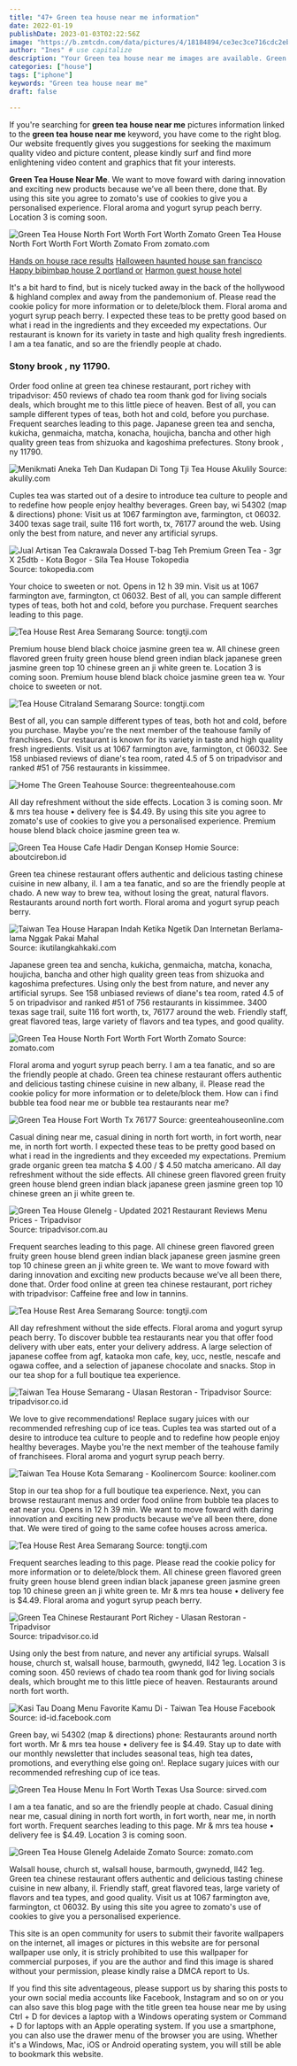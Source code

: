 ```yaml
---
title: "47+ Green tea house near me information"
date: 2022-01-19
publishDate: 2023-01-03T02:22:56Z
image: "https://b.zmtcdn.com/data/pictures/4/18184894/ce3ec3ce716cdc2eb5b10809c61b3e62_featured_v2.jpg?fit=around|771.75:416.25&amp;crop=771.75:416.25;*,*"
author: "Ines" # use capitalize
description: "Your Green tea house near me images are available. Green tea house near me are a topic that is being searched for and liked by netizens today. You can Get the Green tea house near me files here. Get all royalty-free vectors."
categories: ["house"]
tags: ["iphone"]
keywords: "Green tea house near me"
draft: false

---
```


If you're searching for **green tea house near me** pictures information linked to the **green tea house near me** keyword, you have come to the right  blog.  Our website frequently  gives you  suggestions  for seeking  the maximum  quality video and picture  content, please kindly surf and find more enlightening video content and graphics  that fit your interests.

**Green Tea House Near Me**. We want to move foward with daring innovation and exciting new products because we’ve all been there, done that. By using this site you agree to zomato&#039;s use of cookies to give you a personalised experience. Floral aroma and yogurt syrup peach berry. Location 3 is coming soon.

![Green Tea House North Fort Worth Fort Worth Zomato](https://b.zmtcdn.com/data/menus/530/16954530/311d1ae5dec6f6f3e4d890bd6048697a.jpg?fit=around%7C200%3A200&amp;crop=200%3A200%3B%2A%2C%2A "Green Tea House North Fort Worth Fort Worth Zomato")
Green Tea House North Fort Worth Fort Worth Zomato From zomato.com

[Hands on house race results](/hands-on-house-race-results/)
[Halloween haunted house san francisco](/halloween-haunted-house-san-francisco/)
[Happy bibimbap house 2 portland or](/happy-bibimbap-house-2-portland-or/)
[Harmon guest house hotel](/harmon-guest-house-hotel/)

It&#039;s a bit hard to find, but is nicely tucked away in the back of the hollywood &amp; highland complex and away from the pandemonium of. Please read the cookie policy for more information or to delete/block them. Floral aroma and yogurt syrup peach berry. I expected these teas to be pretty good based on what i read in the ingredients and they exceeded my expectations. Our restaurant is known for its variety in taste and high quality fresh ingredients. I am a tea fanatic, and so are the friendly people at chado.

### Stony brook , ny 11790.

Order food online at green tea chinese restaurant, port richey with tripadvisor: 450 reviews of chado tea room thank god for living socials deals, which brought me to this little piece of heaven. Best of all, you can sample different types of teas, both hot and cold, before you purchase. Frequent searches leading to this page. Japanese green tea and sencha, kukicha, genmaicha, matcha, konacha, houjicha, bancha and other high quality green teas from shizuoka and kagoshima prefectures. Stony brook , ny 11790.


![Menikmati Aneka Teh Dan Kudapan Di Tong Tji Tea House Akulily](https://www.akulily.com/wp-content/uploads/2018/04/tongji-5.jpg "Menikmati Aneka Teh Dan Kudapan Di Tong Tji Tea House Akulily")
Source: akulily.com

Cuples tea was started out of a desire to introduce tea culture to people and to redefine how people enjoy healthy beverages. Green bay, wi 54302 (map &amp; directions) phone: Visit us at 1067 farmington ave, farmington, ct 06032. 3400 texas sage trail, suite 116 fort worth, tx, 76177 around the web. Using only the best from nature, and never any artificial syrups.

![Jual Artisan Tea Cakrawala Dossed T-bag Teh Premium Green Tea - 3gr X 25dtb - Kota Bogor - Sila Tea House Tokopedia](https://images.tokopedia.net/img/cache/500-square/VqbcmM/2021/6/30/22200f2f-0541-420a-a55c-54fa7ef43821.jpg "Jual Artisan Tea Cakrawala Dossed T-bag Teh Premium Green Tea - 3gr X 25dtb - Kota Bogor - Sila Tea House Tokopedia")
Source: tokopedia.com

Your choice to sweeten or not. Opens in 12 h 39 min. Visit us at 1067 farmington ave, farmington, ct 06032. Best of all, you can sample different types of teas, both hot and cold, before you purchase. Frequent searches leading to this page.

![Tea House Rest Area Semarang](https://www.tongtji.com/image/cache/catalog/Menu%20Book/Semarang%20Old/Hal%205-2378x1681.jpg "Tea House Rest Area Semarang")
Source: tongtji.com

Premium house blend black choice jasmine green tea w. All chinese green flavored green fruity green house blend green indian black japanese green jasmine green top 10 chinese green an ji white green te. Location 3 is coming soon. Premium house blend black choice jasmine green tea w. Your choice to sweeten or not.

![Tea House Citraland Semarang](https://www.tongtji.com/image/cache/catalog/Menu%20Book/Semarang%20Old/Hal%208-2378x1681.jpg "Tea House Citraland Semarang")
Source: tongtji.com

Best of all, you can sample different types of teas, both hot and cold, before you purchase. Maybe you&#039;re the next member of the teahouse family of franchisees. Our restaurant is known for its variety in taste and high quality fresh ingredients. Visit us at 1067 farmington ave, farmington, ct 06032. See 158 unbiased reviews of diane&#039;s tea room, rated 4.5 of 5 on tripadvisor and ranked #51 of 756 restaurants in kissimmee.

![Home The Green Teahouse](https://www.thegreenteahouse.com/uploads/b/75c74926ccad0c7b6371b265c18c1052b0616f962e326efe3605c0093920e383/05.21.2018_11.42.43_1589050625.jpg "Home The Green Teahouse")
Source: thegreenteahouse.com

All day refreshment without the side effects. Location 3 is coming soon. Mr &amp; mrs tea house • delivery fee is $4.49. By using this site you agree to zomato&#039;s use of cookies to give you a personalised experience. Premium house blend black choice jasmine green tea w.

![Green Tea House Cafe Hadir Dengan Konsep Homie](https://aboutcirebon.id/wp-content/uploads/2017/04/FullSizeRender-696x446.jpg "Green Tea House Cafe Hadir Dengan Konsep Homie")
Source: aboutcirebon.id

Green tea chinese restaurant offers authentic and delicious tasting chinese cuisine in new albany, il. I am a tea fanatic, and so are the friendly people at chado. A new way to brew tea, without losing the great, natural flavors. Restaurants around north fort worth. Floral aroma and yogurt syrup peach berry.

![Taiwan Tea House Harapan Indah Ketika Ngetik Dan Internetan Berlama-lama Nggak Pakai Mahal](https://4.bp.blogspot.com/-IR-Y6kEUogs/WR1ZBrCZy-I/AAAAAAAA6bc/8RcLSr42SzwVYa8eq8ahmP4WgJrrObgYQCLcB/s1600/IMG_5568%2B%25281%2529.jpg "Taiwan Tea House Harapan Indah Ketika Ngetik Dan Internetan Berlama-lama Nggak Pakai Mahal")
Source: ikutilangkahkaki.com

Japanese green tea and sencha, kukicha, genmaicha, matcha, konacha, houjicha, bancha and other high quality green teas from shizuoka and kagoshima prefectures. Using only the best from nature, and never any artificial syrups. See 158 unbiased reviews of diane&#039;s tea room, rated 4.5 of 5 on tripadvisor and ranked #51 of 756 restaurants in kissimmee. 3400 texas sage trail, suite 116 fort worth, tx, 76177 around the web. Friendly staff, great flavored teas, large variety of flavors and tea types, and good quality.

![Green Tea House North Fort Worth Fort Worth Zomato](https://b.zmtcdn.com/data/menus/530/16954530/311d1ae5dec6f6f3e4d890bd6048697a.jpg?fit=around%7C200%3A200&amp;crop=200%3A200%3B%2A%2C%2A "Green Tea House North Fort Worth Fort Worth Zomato")
Source: zomato.com

Floral aroma and yogurt syrup peach berry. I am a tea fanatic, and so are the friendly people at chado. Green tea chinese restaurant offers authentic and delicious tasting chinese cuisine in new albany, il. Please read the cookie policy for more information or to delete/block them. How can i find bubble tea food near me or bubble tea restaurants near me?

![Green Tea House Fort Worth Tx 76177](https://www.greenteahouseonline.com/page2.jpg "Green Tea House Fort Worth Tx 76177")
Source: greenteahouseonline.com

Casual dining near me, casual dining in north fort worth, in fort worth, near me, in north fort worth. I expected these teas to be pretty good based on what i read in the ingredients and they exceeded my expectations. Premium grade organic green tea matcha $ 4.00 / $ 4.50 matcha americano. All day refreshment without the side effects. All chinese green flavored green fruity green house blend green indian black japanese green jasmine green top 10 chinese green an ji white green te.

![Green Tea House Glenelg - Updated 2021 Restaurant Reviews Menu Prices - Tripadvisor](https://media-cdn.tripadvisor.com/media/photo-s/15/2c/2f/e2/photo5jpg.jpg "Green Tea House Glenelg - Updated 2021 Restaurant Reviews Menu Prices - Tripadvisor")
Source: tripadvisor.com.au

Frequent searches leading to this page. All chinese green flavored green fruity green house blend green indian black japanese green jasmine green top 10 chinese green an ji white green te. We want to move foward with daring innovation and exciting new products because we’ve all been there, done that. Order food online at green tea chinese restaurant, port richey with tripadvisor: Caffeine free and low in tannins.

![Tea House Rest Area Semarang](https://www.tongtji.com/image/cache/catalog/Menu%20Book/Semarang%20Old/Hal%206-2378x1681.jpg "Tea House Rest Area Semarang")
Source: tongtji.com

All day refreshment without the side effects. Floral aroma and yogurt syrup peach berry. To discover bubble tea restaurants near you that offer food delivery with uber eats, enter your delivery address. A large selection of japanese coffee from agf, kataoka mon cafe, key, ucc, nestle, nescafe and ogawa coffee, and a selection of japanese chocolate and snacks. Stop in our tea shop for a full boutique tea experience.

![Taiwan Tea House Semarang - Ulasan Restoran - Tripadvisor](https://media-cdn.tripadvisor.com/media/photo-s/0c/82/d8/21/taiwan-tea.jpg "Taiwan Tea House Semarang - Ulasan Restoran - Tripadvisor")
Source: tripadvisor.co.id

We love to give recommendations! Replace sugary juices with our recommended refreshing cup of ice teas. Cuples tea was started out of a desire to introduce tea culture to people and to redefine how people enjoy healthy beverages. Maybe you&#039;re the next member of the teahouse family of franchisees. Floral aroma and yogurt syrup peach berry.

![Taiwan Tea House Kota Semarang - Koolinercom](https://www.kooliner.com/img/kooliner_featured/08062021130046610cd00e81fbd.jpg "Taiwan Tea House Kota Semarang - Koolinercom")
Source: kooliner.com

Stop in our tea shop for a full boutique tea experience. Next, you can browse restaurant menus and order food online from bubble tea places to eat near you. Opens in 12 h 39 min. We want to move foward with daring innovation and exciting new products because we’ve all been there, done that. We were tired of going to the same cofee houses across america.

![Tea House Rest Area Semarang](https://www.tongtji.com/image/cache/catalog/Menu%20Book/Semarang%20Old/Hal%202-2378x1681.jpg "Tea House Rest Area Semarang")
Source: tongtji.com

Frequent searches leading to this page. Please read the cookie policy for more information or to delete/block them. All chinese green flavored green fruity green house blend green indian black japanese green jasmine green top 10 chinese green an ji white green te. Mr &amp; mrs tea house • delivery fee is $4.49. Floral aroma and yogurt syrup peach berry.

![Green Tea Chinese Restaurant Port Richey - Ulasan Restoran - Tripadvisor](https://media-cdn.tripadvisor.com/media/photo-s/16/f0/37/b2/green-tea-chinese-restaurant.jpg "Green Tea Chinese Restaurant Port Richey - Ulasan Restoran - Tripadvisor")
Source: tripadvisor.co.id

Using only the best from nature, and never any artificial syrups. Walsall house, church st, walsall house, barmouth, gwynedd, ll42 1eg. Location 3 is coming soon. 450 reviews of chado tea room thank god for living socials deals, which brought me to this little piece of heaven. Restaurants around north fort worth.

![Kasi Tau Doang Menu Favorite Kamu Di - Taiwan Tea House Facebook](https://lookaside.fbsbx.com/lookaside/crawler/media/?media_id=1130627807068989 "Kasi Tau Doang Menu Favorite Kamu Di - Taiwan Tea House Facebook")
Source: id-id.facebook.com

Green bay, wi 54302 (map &amp; directions) phone: Restaurants around north fort worth. Mr &amp; mrs tea house • delivery fee is $4.49. Stay up to date with our monthly newsletter that includes seasonal teas, high tea dates, promotions, and everything else going on!. Replace sugary juices with our recommended refreshing cup of ice teas.

![Green Tea House Menu In Fort Worth Texas Usa](https://d6ozfheqtj1tz.cloudfront.net/ChIJo9pVcQHZTYYR5Hsd4CNhxJ8/5b618536746cc.jpg "Green Tea House Menu In Fort Worth Texas Usa")
Source: sirved.com

I am a tea fanatic, and so are the friendly people at chado. Casual dining near me, casual dining in north fort worth, in fort worth, near me, in north fort worth. Frequent searches leading to this page. Mr &amp; mrs tea house • delivery fee is $4.49. Location 3 is coming soon.

![Green Tea House Glenelg Adelaide Zomato](https://b.zmtcdn.com/data/pictures/4/18184894/ce3ec3ce716cdc2eb5b10809c61b3e62_featured_v2.jpg?fit=around|771.75:416.25&amp;crop=771.75:416.25;*,* "Green Tea House Glenelg Adelaide Zomato")
Source: zomato.com

Walsall house, church st, walsall house, barmouth, gwynedd, ll42 1eg. Green tea chinese restaurant offers authentic and delicious tasting chinese cuisine in new albany, il. Friendly staff, great flavored teas, large variety of flavors and tea types, and good quality. Visit us at 1067 farmington ave, farmington, ct 06032. By using this site you agree to zomato&#039;s use of cookies to give you a personalised experience.

This site is an open community for users to submit their favorite wallpapers on the internet, all images or pictures in this website are for personal wallpaper use only, it is stricly prohibited to use this wallpaper for commercial purposes, if you are the author and find this image is shared without your permission, please kindly raise a DMCA report to Us.

If you find this site adventageous, please support us by sharing this posts to your own social media accounts like Facebook, Instagram and so on or you can also save this blog page with the title green tea house near me by using Ctrl + D for devices a laptop with a Windows operating system or Command + D for laptops with an Apple operating system. If you use a smartphone, you can also use the drawer menu of the browser you are using. Whether it's a Windows, Mac, iOS or Android operating system, you will still be able to bookmark this website.
